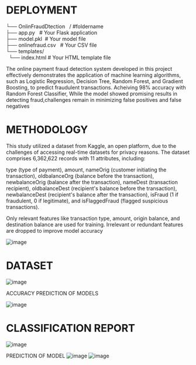 # DEPLOYMENT

└── OnlinFraudDtection &nbsp;   /  #foldername <br>
├── app.py &nbsp;  # Your Flask application <br> 
├── model.pkl&nbsp;  # Your model file <br>
├── onlinefraud.csv &nbsp;  # Your CSV file <br>
└── templates/ <br>
       &nbsp; └── index.html   # Your HTML template file


The online payment fraud detection system developed in this project effectively demonstrates the application of machine learning algorithms, such as Logistic Regression, Decision Tree, Random Forest, and Gradient Boosting, to predict fraudulent transactions. Acheiving 98% accuracy with Random Forest Classifier, While the model showed promising results in detecting fraud,challenges remain in minimizing false positives and false negatives

 # METHODOLOGY

This study utilized a dataset from Kaggle, an open platform, due to the challenges of accessing real-time datasets for privacy reasons. The dataset comprises 6,362,622 records with 11 attributes, including:

type (type of payment),
amount,
nameOrig (customer initiating the transaction),
oldbalanceOrg (balance before the transaction),
newbalanceOrig (balance after the transaction),
nameDest (transaction recipient),
oldbalanceDest (recipient's balance before the transaction),
newbalanceDest (recipient's balance after the transaction),
isFraud (1 if fraudulent, 0 if legitimate), and
isFlaggedFraud (flagged suspicious transactions).


Only relevant features like transaction type, amount, origin balance, and destination balance are used for training. Irrelevant or redundant features are dropped to improve model accuracy

![image](https://github.com/user-attachments/assets/8afad179-2fab-4e16-af6f-f242e2e53cfe)

# DATASET
![image](https://github.com/user-attachments/assets/39852558-d9db-4528-801e-f1874a6a0ddc)

ACCURACY PREDICTION OF MODELS

![image](https://github.com/user-attachments/assets/d5dd680f-b9a9-47b4-b7d7-25a518522d6b)
# CLASSIFICATION REPORT
![image](https://github.com/user-attachments/assets/36f9bc38-bb08-4bf3-bc73-f2614aa84ebf)

PREDICTION OF MODEL
![image](https://github.com/user-attachments/assets/1a166ee2-3ec7-4e3a-bcf6-0f5617e23af9)
![image](https://github.com/user-attachments/assets/5ebca294-ff57-4f56-9cf7-1f0a8a8bd7aa)







    
